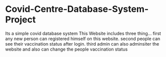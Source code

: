 # Covid-Centre-Database-System-Project
Its a simple covid database system
This Website includes three thing...
first any new person can registered himself on this website. 
second people can see their vaccination status after login.
third admin can also adminsiter the website and also can change the people vaccination status
